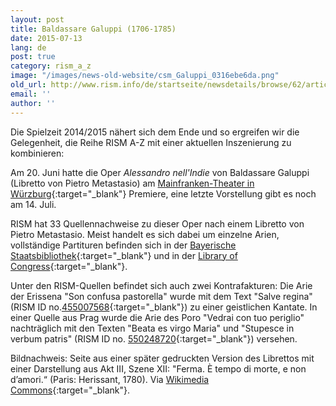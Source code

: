 ```yaml
---
layout: post
title: Baldassare Galuppi (1706-1785)
date: 2015-07-13
lang: de
post: true
category: rism_a_z
image: "/images/news-old-website/csm_Galuppi_0316ebe6da.png"
old_url: http://www.rism.info/de/startseite/newsdetails/browse/62/article/64/baldassare-galuppi-1706-1785.html
email: ''
author: ''
---
```


Die Spielzeit 2014/2015 nähert sich dem Ende und so ergreifen wir die Gelegenheit, die Reihe RISM A-Z mit einer aktuellen Inszenierung zu kombinieren:

Am 20. Juni hatte die Oper _Alessandro nell'Indie_ von Baldassare Galuppi (Libretto von Pietro Metastasio) am [Mainfranken-Theater in Würzburg](https://www.theaterwuerzburg.de/index.php?option=com_mftplayground&view=play&play_id=984&Itemid=116){:target="_blank"} Premiere, eine letzte Vorstellung gibt es noch am 14. Juli.

RISM hat 33 Quellennachweise zu dieser Oper nach einem Libretto von Pietro Metastasio. Meist handelt es sich dabei um einzelne Arien, vollständige Partituren befinden sich in der [Bayerische Staatsbibliothek](https://opac.rism.info/search?id=456009041){:target="_blank"} und in der [Library of Congress](https://opac.rism.info/search?id=900011012){:target="_blank"}.

Unter den RISM-Quellen befindet sich auch zwei Kontrafakturen: Die Arie der Erissena "Son confusa pastorella" wurde mit dem Text "Salve regina" (RISM ID no.[455007568](https://opac.rism.info/search?id=455007568){:target="_blank"}) zu einer geistlichen Kantate. In einer Quelle aus Prag wurde die Arie des Poro "Vedrai con tuo periglio" nachträglich mit den Texten "Beata es virgo Maria" und "Stupesce in verbum patris" (RISM ID no. [550248720](https://opac.rism.info/search?id=550248720){:target="_blank"}) versehen.

Bildnachweis: Seite aus einer später gedruckten Version des Librettos mit einer Darstellung aus Akt III, Szene XII: "Ferma. È tempo di morte, e non d’amori.“ (Paris: Herissant, 1780). Via [Wikimedia Commons](https://commons.wikimedia.org/wiki/File:Metastasio_-_Alessandro_nell%E2%80%99Indie_-_Herissant_Vol.04_-_Paris_1780.png#/media/File:Metastasio_-_Alessandro_nell%E2%80%99Indie_-_Herissant_Vol.04_-_Paris_1780.png){:target="_blank"}.

